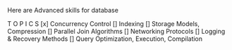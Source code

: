 Here are Advanced skills for database

T O P I C S
[x] Concurrency Control
[] Indexing
[] Storage Models, Compression
[] Parallel Join Algorithms
[] Networking Protocols
[] Logging & Recovery Methods
[] Query Optimization, Execution, Compilation
